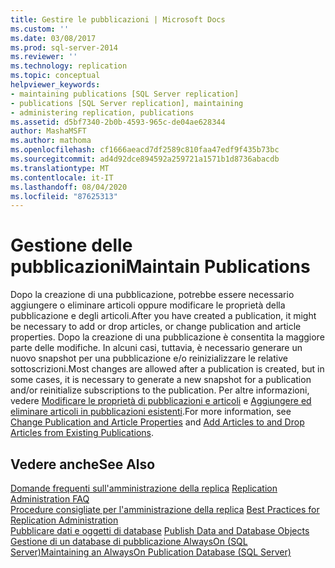 ```yaml
---
title: Gestire le pubblicazioni | Microsoft Docs
ms.custom: ''
ms.date: 03/08/2017
ms.prod: sql-server-2014
ms.reviewer: ''
ms.technology: replication
ms.topic: conceptual
helpviewer_keywords:
- maintaining publications [SQL Server replication]
- publications [SQL Server replication], maintaining
- administering replication, publications
ms.assetid: d5bf7340-2b0b-4593-965c-de04ae628344
author: MashaMSFT
ms.author: mathoma
ms.openlocfilehash: cf1666aeacd7df2589c810faa47edf9f435b73bc
ms.sourcegitcommit: ad4d92dce894592a259721a1571b1d8736abacdb
ms.translationtype: MT
ms.contentlocale: it-IT
ms.lasthandoff: 08/04/2020
ms.locfileid: "87625313"
---
```

# <a name="maintain-publications"></a><span data-ttu-id="680fb-102">Gestione delle pubblicazioni</span><span class="sxs-lookup"><span data-stu-id="680fb-102">Maintain Publications</span></span>
  <span data-ttu-id="680fb-103">Dopo la creazione di una pubblicazione, potrebbe essere necessario aggiungere o eliminare articoli oppure modificare le proprietà della pubblicazione e degli articoli.</span><span class="sxs-lookup"><span data-stu-id="680fb-103">After you have created a publication, it might be necessary to add or drop articles, or change publication and article properties.</span></span> <span data-ttu-id="680fb-104">Dopo la creazione di una pubblicazione è consentita la maggiore parte delle modifiche. In alcuni casi, tuttavia, è necessario generare un nuovo snapshot per una pubblicazione e/o reinizializzare le relative sottoscrizioni.</span><span class="sxs-lookup"><span data-stu-id="680fb-104">Most changes are allowed after a publication is created, but in some cases, it is necessary to generate a new snapshot for a publication and/or reinitialize subscriptions to the publication.</span></span> <span data-ttu-id="680fb-105">Per altre informazioni, vedere [Modificare le proprietà di pubblicazioni e articoli](change-publication-and-article-properties.md) e [Aggiungere ed eliminare articoli in pubblicazioni esistenti](add-articles-to-and-drop-articles-from-existing-publications.md).</span><span class="sxs-lookup"><span data-stu-id="680fb-105">For more information, see [Change Publication and Article Properties](change-publication-and-article-properties.md) and [Add Articles to and Drop Articles from Existing Publications](add-articles-to-and-drop-articles-from-existing-publications.md).</span></span>  
  
## <a name="see-also"></a><span data-ttu-id="680fb-106">Vedere anche</span><span class="sxs-lookup"><span data-stu-id="680fb-106">See Also</span></span>  
 <span data-ttu-id="680fb-107">[Domande frequenti sull'amministrazione della replica](../administration/frequently-asked-questions-for-replication-administrators.md) </span><span class="sxs-lookup"><span data-stu-id="680fb-107">[Replication Administration FAQ](../administration/frequently-asked-questions-for-replication-administrators.md) </span></span>  
 <span data-ttu-id="680fb-108">[Procedure consigliate per l'amministrazione della replica](../administration/best-practices-for-replication-administration.md) </span><span class="sxs-lookup"><span data-stu-id="680fb-108">[Best Practices for Replication Administration](../administration/best-practices-for-replication-administration.md) </span></span>  
 <span data-ttu-id="680fb-109">[Pubblicare dati e oggetti di database](publish-data-and-database-objects.md) </span><span class="sxs-lookup"><span data-stu-id="680fb-109">[Publish Data and Database Objects](publish-data-and-database-objects.md) </span></span>  
 [<span data-ttu-id="680fb-110">Gestione di un database di pubblicazione AlwaysOn &#40;SQL Server&#41;</span><span class="sxs-lookup"><span data-stu-id="680fb-110">Maintaining an AlwaysOn Publication Database &#40;SQL Server&#41;</span></span>](../../../database-engine/availability-groups/windows/maintaining-an-always-on-publication-database-sql-server.md)  
  
  
